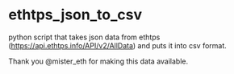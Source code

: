 # ethtps_json_to_csv
python script that takes json data from ethtps (https://api.ethtps.info/API/v2/AllData) and puts it into csv format.

Thank you @mister_eth for making this data available. 
